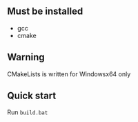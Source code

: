 ## Must be installed
- gcc
- cmake

## Warning
CMakeLists is written for Windowsx64 only

## Quick start
Run `build.bat`
